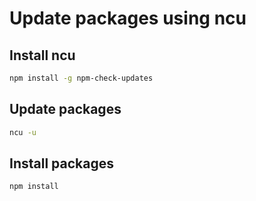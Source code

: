# Update packages using ncu
## Install ncu
```bash
npm install -g npm-check-updates
```
## Update packages
```bash
ncu -u
```
## Install packages
```bash
npm install
```
